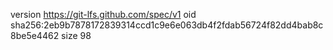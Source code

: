 version https://git-lfs.github.com/spec/v1
oid sha256:2eb9b7878172839314ccd1c9e6e063db4f2fdab56724f82dd4bab8c8be5e4462
size 98
